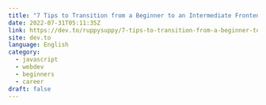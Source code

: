 ```yaml
---
title: "7 Tips to Transition from a Beginner to an Intermediate Frontend Developer 🤓 👨‍💻"
date: 2022-07-31T05:11:35Z
link: https://dev.to/ruppysuppy/7-tips-to-transition-from-a-beginner-to-an-intermediate-frontend-developer-lec?utm_medium=RSS&utm_source=news.12bit.vn
site: dev.to
language: English
category:
  - javascript
  - webdev
  - beginners
  - career
draft: false
---
```

